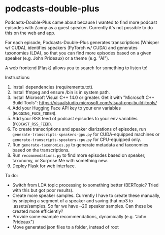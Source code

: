 ﻿# podcasts-double-plus

Podcasts-Double-Plus came about because I wanted to find more podcast episodes with Zanny as a guest speaker. Currently it's not possible to do this on the web and app. 

For each episode, Podcasts-Double-Plus generates transcriptions (Whisper w/ CUDA), identifies speakers (PyTorch w/ CUDA) and generates taxonomies (LDA), so that you can find more episodes based on a given speaker (e.g. John Prideaux) or a theme (e.g. "AI"). 

A web frontend (Flask) allows you to search for something to listen to!

Instructions:
1. Install dependencies (requirements.txt).
2. Install ffmpeg and ensure /bin is in system path.
3. Install Microsoft Visual C++ 14.0 or greater. Get it with "Microsoft C++ Build Tools": https://visualstudio.microsoft.com/visual-cpp-build-tools/
4. Add your Hugging Face API key to your env variables (`HUGGING_FACE_TOKEN`).
5. Add your RSS feed of podcast episodes to your env variables (`PODCAST_RSS_FEED`).
6. To create transcriptions and speaker diarizations of episodes, run `generate-transcripts-speakers-gpu.py` for CUDA-equipped machines or `generate-transcripts-speakers-cpu.py` for CPU-equipped only.
7. Run `generate-taxonomies.py` to generate metadata and taxonomies based on the transcriptions.
8. Run `recommendations.py` to find more episodes based on speaker, taxonomy, or Surprise Me with something new.
9. Deploy Flask for web interface.

To do:
* Switch from LDA topic processing to something better (BERTopic? Tried with this but got poor results).
* Create more speaker samples. Currently I have to create these manually, by snipping a segment of a speaker and saving that mp3 to .assets/samples. So far we have ~20 speaker samples. Can these be created more efficiently?
* Provide some example recommendations, dynamically (e.g. "John Prideaux")
* Move generated json files to a folder, instead of root
